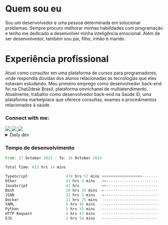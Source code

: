 # Quem sou eu
Sou um desenvolvedor e uma pessoa determinada em solucionar problemas. Sempre procuro melhorar minhas habilidades com programação e tenho me dedicado a desenvolver minha inteligência emocional. Além de ser desenvolvedor, também sou pai, filho, irmão e marido.

# Experiência profissional
Atuei como consultor em uma plataforma de cursos para programadores, onde respondia dúvidas dos alunos relacionadas às tecnologias que eles estavam estudando.
Meu primeiro emprego como desenvolvedor back-end foi na Chat2desk Brasil, plataforma omnichanel de multiatendimento.
Atualmente, trabalho como desenvolvedor back-end na Saúde iD, uma plataforma marketplace que oferece consultas, exames e procedimentos relacionados à saúde.

### Connect with me:
<a href="https://www.linkedin.com/in/theusmoreira" target="_blank" >
<img src="https://img.shields.io/badge/linkedin-%230077B5.svg?&style=for-the-badge&logo=linkedin&logoColor=white ">
</a>
<a href="https://www.instagram.com/matheus.s.moreira/" target="_blank">
<img src="https://img.shields.io/badge/instagram-%23E4405F.svg?&style=for-the-badge&logo=instagram&logoColor=white">
</a>
<a href="mailto:matheussm301@gmail.com"  target="_blank">
<img src="https://img.shields.io/badge/gmail-%23E4405F.svg?&style=for-the-badge&logo=gmail&logoColor=white">
</a>


<details>
  <summary>Daily dev </summary>
<p>
  <a href="https://app.daily.dev/matheussantos"><img src="https://github.com/matheus-santos-moreira/matheus-santos-moreira/blob/master/devcard.svg" width="200" alt="Matheus Santos's Dev Card"/></a>
 </p>
</details>

<h3>Tempo de desenvolvimento</h3>

<!--START_SECTION:waka-->

```rust
From: 17 October 2023 - To: 16 October 2024

Total Time: 613 hrs 14 mins

TypeScript                 474 hrs 57 mins >>>>>>>>>>>>>>>>>>-------   72.37 %
Other                      43 hrs 4 mins   >>-----------------------   06.56 %
JavaScript                 41 hrs          >>-----------------------   06.25 %
Bash                       28 hrs 29 mins  >------------------------   04.34 %
JSON                       21 hrs 3 mins   >------------------------   03.21 %
Docker                     11 hrs 25 mins  -------------------------   01.74 %
YAML                       8 hrs 45 mins   -------------------------   01.33 %
Python                     5 hrs 55 mins   -------------------------   00.90 %
HTTP Request               4 hrs 47 mins   -------------------------   00.73 %
EJS                        2 hrs 54 mins   -------------------------   00.44 %
```

<!--END_SECTION:waka-->
